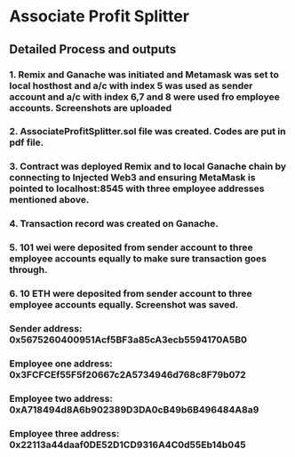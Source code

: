 # Associate Profit Splitter

## Detailed Process and outputs

### 1. Remix and Ganache was initiated and Metamask was set to local hosthost and a/c with index 5 was used as sender account and a/c with index 6,7 and 8 were used fro employee accounts. Screenshots are uploaded   

### 2. AssociateProfitSplitter.sol file was created. Codes are put in pdf file. 

### 3. Contract was deployed  Remix and to local Ganache chain by connecting to Injected Web3 and ensuring MetaMask is pointed to localhost:8545 with three employee addresses mentioned above. 

### 4. Transaction record was created on Ganache.

### 5. 101 wei were deposited from sender account to three employee accounts equally to make sure transaction goes through.  

### 6. 10 ETH were deposited from sender account to three employee accounts equally. Screenshot was saved.   

### Sender address: 0x5675260400951Acf5BF3a85cA3ecb5594170A5B0

### Employee one address: 0x3FCFCEf55F5f20667c2A5734946d768c8F79b072

### Employee two address: 0xA718494d8A6b902389D3DA0cB49b6B496484A8a9

### Employee three address: 0x22113a44daaf0DE52D1CD9316A4C0d55Eb14b045

